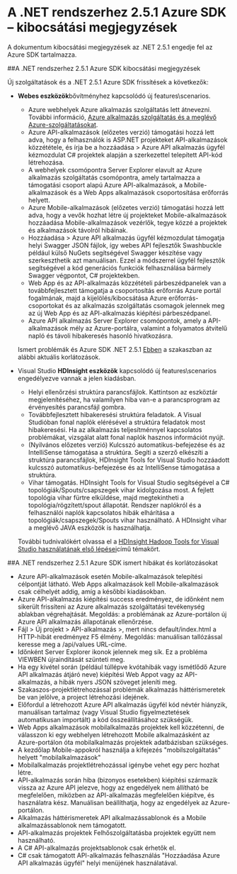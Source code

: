 <properties 
   pageTitle="A .NET rendszerhez 2.5.1 Azure SDK – kibocsátási megjegyzések" 
   description="A .NET rendszerhez 2.5.1 Azure SDK – kibocsátási megjegyzések" 
   services="app-service" 
   documentationCenter=".net,nodejs,java" 
   authors="Juliako" 
   manager="erikre" 
   editor=""/>

<tags
   ms.service="app-service"
   ms.devlang="multiple"
   ms.topic="article"
   ms.tgt_pltfrm="na"
   ms.workload="integration" 
   ms.date="10/10/2016"
   ms.author="juliako"/>


# <a name="azure-sdk-for-net-251-release-notes"></a>A .NET rendszerhez 2.5.1 Azure SDK – kibocsátási megjegyzések

A dokumentum kibocsátási megjegyzések az .NET 2.5.1 engedje fel az Azure SDK tartalmazza. 

##<a name="azure-sdk-for-net-251-release-notes"></a>A .NET rendszerhez 2.5.1 Azure SDK kibocsátási megjegyzések

Új szolgáltatások és a .NET 2.5.1 Azure SDK frissítések a következők:

- **Webes eszközök**bővítményhez kapcsolódó új features\scenarios. 

    - Azure webhelyek Azure alkalmazás szolgáltatás lett átnevezni. További információ, [Azure alkalmazás szolgáltatás és a meglévő Azure-szolgáltatásokat](app-service-changes-existing-services.md).
    - Azure API-alkalmazások (előzetes verzió) támogatási hozzá lett adva, hogy a felhasználók is ASP.NET projekteket API-alkalmazások közzététele, és írja be a hozzáadása > Azure API alkalmazás ügyfél kézmozdulat C# projektek alapján a szerkezettel telepített API-kód létrehozása. 
    - A webhelyek csomópontra Server Explorer elavult az Azure alkalmazás szolgáltatás csomópontra, amely tartalmazza a támogatási csoport alapú Azure API-alkalmazások, a Mobile-alkalmazások és a Web Apps alkalmazások csoportosítása erőforrás helyett.
    - Azure Mobile-alkalmazások (előzetes verzió) támogatási hozzá lett adva, hogy a vevők hozhat létre új projekteket Mobile-alkalmazások hozzáadása Mobile-alkalmazások vezérlők, tegye közzé a projektek és alkalmazások távolról hibáinak.
    - Hozzáadása > Azure API alkalmazás ügyfél kézmozdulat támogatja helyi Swagger JSON fájlok, így webes API fejlesztők Swashbuckle például külső NuGets segítségével Swagger készítése vagy szerkeszthetik azt manuálisan. Ezzel a módszerrel ügyfél fejlesztők segítségével a kód generációs funkciók felhasználása bármely Swagger végpontot, C# projektekben. 
    - Web App és az API-alkalmazás közzétételi párbeszédpanelek van a továbbfejlesztett támogatja a csoportosítás erőforrás Azure portál fogalmának, majd a kijelölés/kibocsátása Azure erőforrás-csoportokat és az alkalmazás szolgáltatás csomagok jelennek meg az új Web App és az API-alkalmazás kiépítési párbeszédpanel. 
    - Azure API alkalmazás Server Explorer csomópontok, amely a API-alkalmazások mély az Azure-portálra, valamint a folyamatos átvitelű napló és távoli hibakeresés hasonló hivatkozásra.

    Ismert problémák és Azure SDK .NET 2.5.1 [Ebben](app-service-release-notes.md#known_issues_2_5_1) a szakaszban az alábbi aktuális korlátozások.


- Visual Studio **HDInsight eszközök** kapcsolódó új features\scenarios engedélyezve vannak a jelen kiadásban. 
    - Helyi ellenőrzési struktúra parancsfájlok. Kattintson az eszköztár megjelenítéséhez, ha valamilyen hiba van-e a parancsprogram az érvényesítés parancsfájl gombra. 
    - Továbbfejlesztett hibakeresési struktúra feladatok. A Visual Studióban fonal naplók elérésével a struktúra feladatok most hibakeresési. Ha az alkalmazás teljesítménnyel kapcsolatos problémákat, vizsgálat alatt fonal naplók hasznos információt nyújt.
    - (Nyilvános előzetes verzió) Kulcsszó automatikus-befejezése és az IntelliSense támogatása a struktúra. Segíti a szerző elkészíti a struktúra parancsfájlok, HDInsight Tools for Visual Studio hozzáadott kulcsszó automatikus-befejezése és az IntelliSense támogatása a struktúra.
    - Vihar támogatás. HDInsight Tools for Visual Studio segítségével a C# topológiák/Spouts/csapszegek vihar kidolgozása most. A fejlett topológia vihar fürtre elküldése, majd megtekintheti a topológia/rögzített/spout állapotát. Rendszer naplókról és a felhasználói naplók kapcsolatos hibák elhárítása a topológiák/csapszegek/Spouts vihar használható. A HDInsight vihar a meglévő JAVA eszközök is használhatja.
    
    További tudnivalókért olvassa el a [HDInsight Hadoop Tools for Visual Studio használatának első lépései](hdinsight-hadoop-visual-studio-tools-get-started.md)című témakört.



##<a id="known_issues_2_5_1"></a>A .NET rendszerhez 2.5.1 Azure SDK ismert hibákat és korlátozásokat

- Azure API-alkalmazások esetén Mobile-alkalmazások telepítési célpontját látható. Web Apps alkalmazások kell Mobile-alkalmazások csak célhelyét addig, amíg a későbbi kiadásokban. 
- Azure API-alkalmazás kiépítési success eredményez, de időnként nem sikerült frissíteni az Azure alkalmazás szolgáltatási tevékenység ablakban végrehajtását. Megoldás: a problémának az Azure-portálon új Azure API alkalmazás állapotának ellenőrzése. 
- Fájl > Új projekt > API-alkalmazás >, mert nincs default/index.html a HTTP-hibát eredményez F5 élmény. Megoldás: manuálisan tallózással keresse meg a /api/values URL-címe. 
- Időnként Server Explorer ikonok jelennek meg sík. Ez a probléma VIEWBEN újraindítását szünteti meg. 
- Ha egy kivétel során (például túllépve kvótahibák vagy ismétlődő Azure API alkalmazás átjáró neve) kiépítési Web Appot vagy az API-alkalmazás, a hibák nyers JSON szöveget jeleníti meg. 
- Szakaszos-projektlétrehozással problémák alkalmazás háttérismeretek be van jelölve, a project létrehozási idejének.
- Előfordul a létrehozott Azure API alkalmazás ügyfél kód névtér hiányzik, manuálisan tartalmaz (vagy Visual Studio figyelmeztetések automatikusan importált) a kód összeállításához szükségük. 
- Web Apps alkalmazások mobilalkalmazás projektek kell közzétenni, de válasszon ki egy webhelyen létrehozott Mobile alkalmazásként az Azure-portálon óta mobilalkalmazás projektek adatbázisban szükséges. 
- A kezdőlap Mobile-appokról használja a kifejezés "mobilszolgáltatás" helyett "mobilalkalmazások" 
- Mobilalkalmazás projektlétrehozással igénybe vehet egy perc hozhat létre. 
- API-alkalmazás során hiba (bizonyos esetekben) kiépítési származik vissza az Azure API jelezve, hogy az engedélyek nem állítható be megfelelően, miközben az API-alkalmazás megfelelően kiépítve, és használatra kész. Manuálisan beállíthatja, hogy az engedélyek az Azure-portálon.
- Alkalmazás háttérismeretek API alkalmazássablonok és a Mobile alkalmazássablonok nem támogatott.
- API-alkalmazás projektek Felhőszolgáltatásba projektek együtt nem használható.
- A C# API-alkalmazás projektsablonok csak érhetők el.
- C# csak támogatott API-alkalmazás felhasználás "Hozzáadása Azure API alkalmazás ügyfél" helyi menüjének használatával.

 
